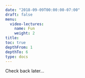 ```yaml
---
date: "2018-09-09T00:00:00-07:00"
draft: false
menu:
  video-lectures:
    name: Fun
    weight: 2
title: 
toc: true
depthFrom: 1
depthTo: 6
type: docs 
---
```


Check back later...

<!---
## My First Handstand

<iframe width="560" height="315" src="https://www.youtube.com/embed/CgltP_bmfm8" frameborder="0" allow="accelerometer; autoplay; encrypted-media; gyroscope; picture-in-picture" allowfullscreen></iframe>
--->


<!---
https://macstrelioff.github.io/MacStrelioff/files/CV.pdf
--->
